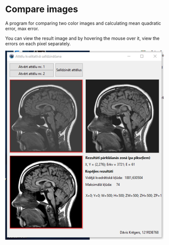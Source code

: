 # Compare images

A program for comparing two color images and calculating mean quadratic error, max error.

You can view the result image and by hovering the mouse over it, view the errors on each pixel separately.

![screenshot.png](screenshot.png)